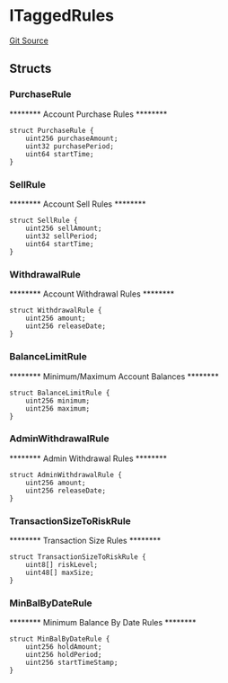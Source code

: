 # ITaggedRules
[Git Source](https://github.com/thrackle-io/rules-protocol/blob/9adfea3f253340fbb4af30cdc0009d491b72e160/src/economic/ruleStorage/RuleDataInterfaces.sol)


## Structs
### PurchaseRule
******** Account Purchase Rules ********


```solidity
struct PurchaseRule {
    uint256 purchaseAmount;
    uint32 purchasePeriod;
    uint64 startTime;
}
```

### SellRule
******** Account Sell Rules ********


```solidity
struct SellRule {
    uint256 sellAmount;
    uint32 sellPeriod;
    uint64 startTime;
}
```

### WithdrawalRule
******** Account Withdrawal Rules ********


```solidity
struct WithdrawalRule {
    uint256 amount;
    uint256 releaseDate;
}
```

### BalanceLimitRule
******** Minimum/Maximum Account Balances ********


```solidity
struct BalanceLimitRule {
    uint256 minimum;
    uint256 maximum;
}
```

### AdminWithdrawalRule
******** Admin Withdrawal Rules ********


```solidity
struct AdminWithdrawalRule {
    uint256 amount;
    uint256 releaseDate;
}
```

### TransactionSizeToRiskRule
******** Transaction Size Rules ********


```solidity
struct TransactionSizeToRiskRule {
    uint8[] riskLevel;
    uint48[] maxSize;
}
```

### MinBalByDateRule
******** Minimum Balance By Date Rules ********


```solidity
struct MinBalByDateRule {
    uint256 holdAmount;
    uint256 holdPeriod;
    uint256 startTimeStamp;
}
```

